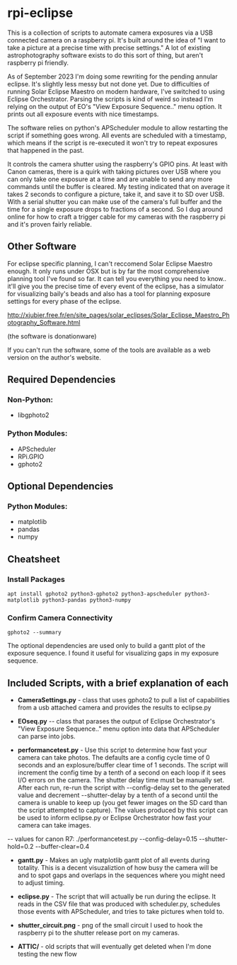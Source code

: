 # rpi-eclipse
This is a collection of scripts to automate camera exposures via a USB connected camera on a raspberry pi. It's built around the idea of "I want to take a picture at a precise time with precise settings." A lot of existing astrophotography software exists to do this sort of thing, but aren't raspberry pi friendly.

As of September 2023 I'm doing some rewriting for the pending annular eclipse. It's slightly less messy but not done yet. Due to difficulties of running Solar Eclipse Maestro on modern hardware, I've switched to using Eclipse Orchestrator. Parsing the scripts is kind of weird so instead I'm relying on the output of EO's "View Exposure Sequence.." menu option. It prints out all exposure events with nice timestamps.

The software relies on python's APScheduler module to allow restarting the script if something goes wrong. All events are scheduled with a timestamp, which means if the script is re-executed it won't try to repeat exposures that happened in the past.

It controls the camera shutter using the raspberry's GPIO pins. At least with Canon cameras, there is a quirk with taking pictures over USB where you can only take one exposure at a time and are unable to send any more commands until the buffer is cleared. My testing indicated that on average it takes 2 seconds to configure a picture, take it, and save it to SD over USB. With a serial shutter you can make use of the camera's full buffer and the time for a single exposure drops to fractions of a second. So I dug around online for how to craft a trigger cable for my cameras with the raspberry pi and it's proven fairly reliable.

## Other Software

For eclipse specific planning, I can't reccomend Solar Eclipse Maestro enough. It only runs under OSX but is by far the most comprehensive planning tool I've found so far. It can tell you everything you need to know.. it'll give you the precise time of every event of the eclipse, has a simulator for visualizing baily's beads and also has a tool for planning exposure settings for every phase of the eclipse.

http://xjubier.free.fr/en/site_pages/solar_eclipses/Solar_Eclipse_Maestro_Photography_Software.html

(the software is donationware)

If you can't run the software, some of the tools are available as a web version on the author's website.

## Required Dependencies

### Non-Python:

- libgphoto2 

### Python Modules:

- APScheduler
- RPi.GPIO
- gphoto2

## Optional Dependencies

### Python Modules:
- matplotlib
- pandas
- numpy

## Cheatsheet

### Install Packages

```apt install gphoto2 python3-gphoto2 python3-apscheduler python3-matplotlib python3-pandas python3-numpy```

### Confirm Camera Connectivity

```
gphoto2 --summary
```


The optional dependencies are used only to build a gantt plot of the exposure sequence. I found it useful for visualizing gaps in my exposure sequence.

## Included Scripts, with a brief explanation of each

- **CameraSettings.py** - class that uses gphoto2 to pull a list of capabilities from a usb attached camera and provides the results to eclipse.py

- **EOseq.py** -- class that parases the output of Eclipse Orchestrator's "View Exposure Sequence.." menu option into data that APScheduler can parse into jobs.

- **performancetest.py** - Use this script to determine how fast your camera can take photos. The defaults are a config cycle time of 0 seconds and an explosure/buffer clear time of 1 seconds. The script will increment the config time by a tenth of a second on each loop if it sees I/O errors on the camera. The shutter delay time must be manually set. After each run, re-run the script with --config-delay set to the generated value and decrement --shutter-delay  by a tenth of a second until the camera is unable to keep up (you get fewer images on the SD card than the script attempted to capture). The values produced by this script can be used to inform eclipse.py or Eclipse Orchestrator how fast your camera can take images.

-- values for canon R7: ./performancetest.py --config-delay=0.15 --shutter-hold=0.2 --buffer-clear=0.4

- **gantt.py** - Makes an ugly matplotlib gantt plot of all events during totality. This is a decent visuzaliztion of how busy the camera will be and to spot gaps and overlaps in the sequences where you might need to adjust timing.

- **eclipse.py** - The script that will actually be run during the eclipse. It reads in the CSV file that was produced with scheduler.py, schedules those events with APScheduler, and tries to take pictures when told to.

- **shutter_circuit.png** - png of the small circuit I used to hook the raspberry pi to the shutter release port on my cameras.

- **ATTIC/** - old scripts that will eventually get deleted when I'm done testing the new flow
